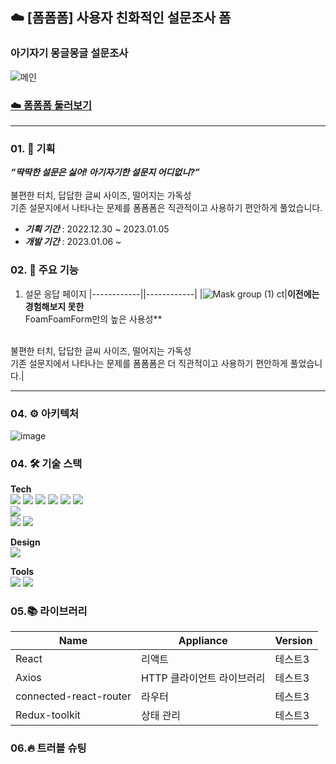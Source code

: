 ## ☁️ [폼폼폼] 사용자 친화적인 설문조사 폼 <br/>
### 아기자기 몽글몽글 설문조사 
![메인](https://user-images.githubusercontent.com/101397314/216868532-a5e4005b-d14f-4ea6-85e4-6a6ec9a318a3.png)

### [☁️ 폼폼폼 둘러보기](www.foamfoamform.com)


-----
### 01.  💭 기획
***“딱딱한 설문은 싫어! 아기자기한 설문지 어디없니?”***<br/>
<br/>
불편한 터치, 답답한 글씨 사이즈, 떨어지는 가독성<br/>
기존 설문지에서 나타나는 문제를 폼폼폼은 직관적이고 사용하기 편안하게 풀었습니다.

- ***기획 기간*** : 2022.12.30 ~ 2023.01.05
- ***개발 기간*** : 2023.01.06 ~


### 02.  🔎 주요 기능 

01.  설문 응답 페이지
|------------||------------|
|![Mask group (1)](https://user-images.githubusercontent.com/101397314/216881714-7277f684-c05a-443f-8762-a653b6287d59.png)
ct|**이전에는 경험해보지 못한**<br/>
FoamFoamForm만의 높은 사용성**<br/>
<br/>
불편한 터치, 답답한 글씨 사이즈, 떨어지는 가독성<br/>
기존 설문지에서 나타나는 문제를 폼폼폼은 더 직관적이고 사용하기 편안하게 풀었습니다.|





-----
### 04. ⚙ 아키텍처
![image](https://user-images.githubusercontent.com/101397314/216868691-59fe224c-d9c6-4dc2-b92a-db54cef74592.png)

### 04. 🛠️ 기술 스택
**Tech**<br/>
<img src="https://img.shields.io/badge/javascript-F7DF1E?style=for-the-badge&logo=javascript&logoColor=black">
<img src="https://img.shields.io/badge/html5-E34F26?style=for-the-badge&logo=html5&logoColor=white">
<img src="https://img.shields.io/badge/css-1572B6?style=for-the-badge&logo=css3&logoColor=white">
<img src="https://img.shields.io/badge/react-61DAFB?style=for-the-badge&logo=react&logoColor=black">
<img src="https://img.shields.io/badge/redux-764ABC?style=for-the-badge&logo=redux&logoColor=white">
<img src="https://img.shields.io/badge/axios-5A29E4?style=for-the-badge&logo=axios&logoColor=white"><br/>
<img src="https://img.shields.io/badge/reactRouterDom-CA4245?style=for-the-badge&logo=reactrouter&logoColor=white"><br/>
<img src="https://img.shields.io/badge/styledcomponents-DB7093?style=for-the-badge&logo=styledcomponents&logoColor=white"> <img src="https://img.shields.io/badge/amazonS3-569A31?style=for-the-badge&logo=amazonS3&logoColor=white">

**Design**<br/>
<img src="https://img.shields.io/badge/figma-F24E1E?style=for-the-badge&logo=figma&logoColor=white">

**Tools**<br/>
<img src="https://img.shields.io/badge/git-F05032?style=for-the-badge&logo=git&logoColor=white">
<img src="https://img.shields.io/badge/github-181717?style=for-the-badge&logo=github&logoColor=white">

### 05.📚 라이브러리
|Name|Appliance|Version|
|------|---|---|
|React|리액트|테스트3|
|Axios|HTTP 클라이언트 라이브러리|테스트3|
|connected-react-router|라우터|테스트3|
|Redux-toolkit|상태 관리|테스트3|

### 06.🔥 트러블 슈팅
